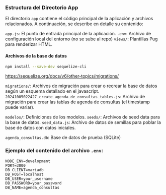### Estructura del Directorio App

El directorio `app` contiene el código principal de la aplicación y archivos relacionados. A continuación, se describe en detalle su contenido:

`app.js`: El punto de entrada principal de la aplicación.
`.env`: Archivo de configuración local del entorno (no se sube al repo)
`views/`: Plantillas Pug para renderizar HTML.

  #### Archivos de la base de datos
```bash
npm install --save-dev sequelize-cli
```

https://sequelize.org/docs/v6/other-topics/migrations/

`migrations/`: Archivos de migración para crear o recrear la base de datos según un esquema detallado en el javascript.
`20241005022427_create_agenda_de_consultas_tables.js`: Archivo de migración para crear las tablas de agenda de consultas (el timestamp puede variar).

`modelos/`: Definiciones de los modelos.
`seeds/`: Archivos de seed data para la base de datos.
`seed_data.js`: Archivo de datos de semillas para poblar la base de datos con datos iniciales.

`agenda_consultas.db`: Base de datos de prueba (SQLite)


### Ejemplo del contenido del archivo `.env`:

```plaintext
NODE_ENV=development
PORT=3000
DB_CLIENT=mariadb
DB_HOST=localhost
DB_USER=your_username
DB_PASSWORD=your_password
DB_NAME=agenda_consultas
```
